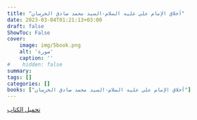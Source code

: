```yaml
---
title: "أخلاق الإمام علي عليه السلام-السيد محمد صادق الخرسان"
date: 2023-03-04T01:21:13+03:00
draft: false
ShowToc: False
cover:
    image: img/5book.png
    alt: 'صورة'
    caption: ''
#    hidden: false
summary: 
tags: []
categories: []
books: ["أخلاق الإمام علي عليه السلام-السيد محمد صادق الخرسان"]
---
```

[تحميل الكتاب](./../../books/5.pdf)